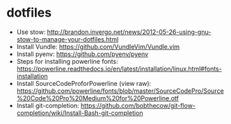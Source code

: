 # dotfiles

* Use stow: http://brandon.invergo.net/news/2012-05-26-using-gnu-stow-to-manage-your-dotfiles.html
* Install Vundle: https://github.com/VundleVim/Vundle.vim
* Install pyenv: https://github.com/pyenv/pyenv
* Steps for installing powerline fonts: https://powerline.readthedocs.io/en/latest/installation/linux.html#fonts-installation
* Install SourceCodeProforPowerline (view raw): https://github.com/powerline/fonts/blob/master/SourceCodePro/Source%20Code%20Pro%20Medium%20for%20Powerline.otf
* Install git-completion: https://github.com/bobthecow/git-flow-completion/wiki/Install-Bash-git-completion
